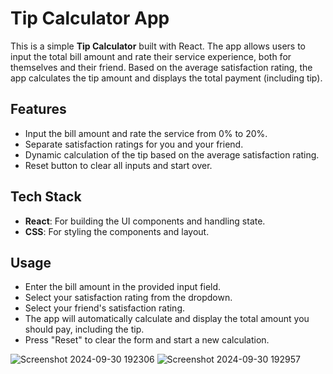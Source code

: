 # Tip Calculator App

This is a simple **Tip Calculator** built with React. The app allows users to input the total bill amount and rate their service experience, both for themselves and their friend. Based on the average satisfaction rating, the app calculates the tip amount and displays the total payment (including tip).

## Features

- Input the bill amount and rate the service from 0% to 20%.
- Separate satisfaction ratings for you and your friend.
- Dynamic calculation of the tip based on the average satisfaction rating.
- Reset button to clear all inputs and start over.

## Tech Stack

- **React**: For building the UI components and handling state.
- **CSS**: For styling the components and layout.

## Usage

- Enter the bill amount in the provided input field.
- Select your satisfaction rating from the dropdown.
- Select your friend's satisfaction rating.
- The app will automatically calculate and display the total amount you should pay, including the tip.
- Press "Reset" to clear the form and start a new calculation.


![Screenshot 2024-09-30 192306](https://github.com/user-attachments/assets/11728553-e315-422d-83a8-d5950d9bc308)
![Screenshot 2024-09-30 192957](https://github.com/user-attachments/assets/33af498d-3772-4023-b4aa-7e4e3e7c11ce)
